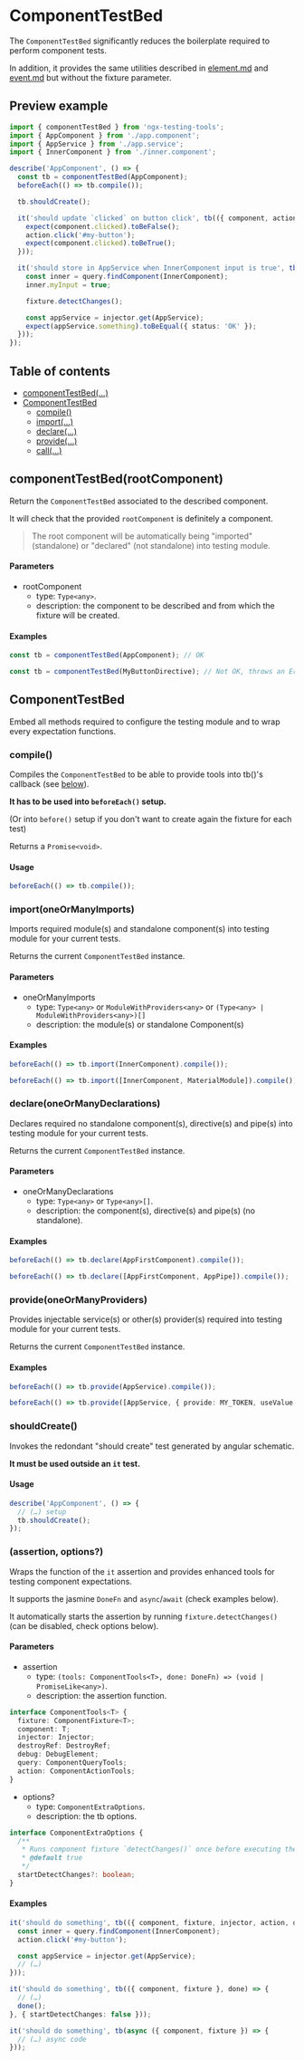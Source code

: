# ComponentTestBed

The `ComponentTestBed` significantly reduces the boilerplate required to perform component tests.

In addition, it provides the same utilities described in [element.md](element.md#element-query) and [event.md](event.md#event-triggering) but without the fixture parameter.

## Preview example

```ts
import { componentTestBed } from 'ngx-testing-tools';
import { AppComponent } from './app.component';
import { AppService } from './app.service';
import { InnerComponent } from './inner.component';

describe('AppComponent', () => {
  const tb = componentTestBed(AppComponent);
  beforeEach(() => tb.compile());

  tb.shouldCreate();

  it('should update `clicked` on button click', tb(({ component, action }) => {
    expect(component.clicked).toBeFalse();
    action.click('#my-button');
    expect(component.clicked).toBeTrue();
  }));

  it('should store in AppService when InnerComponent input is true', tb(({ query, fixture, injector }) => {
    const inner = query.findComponent(InnerComponent);
    inner.myInput = true;

    fixture.detectChanges();

    const appService = injector.get(AppService);
    expect(appService.something).toBeEqual({ status: 'OK' });
  }));
});
```

## Table of contents

- [componentTestBed(…)](#componenttestbedrootcomponent)
- [ComponentTestBed](#componenttestbed-1)
  - [compile()](#compile)
  - [import(…)](#importoneormanyimports)
  - [declare(…)](#declareoneormanydeclarations)
  - [provide(…)](#provideoneormanyproviders)
  - [call(…)](#assertion-options)

## componentTestBed(rootComponent)

Return the `ComponentTestBed` associated to the described component.

It will check that the provided `rootComponent` is definitely a component.

> The root component will be automatically being "imported" (standalone) or "declared" (not standalone) into testing module.

#### Parameters

- rootComponent
  - type: `Type<any>`.
  - description: the component to be described and from which the fixture will be created.

#### Examples

```ts
const tb = componentTestBed(AppComponent); // OK
```

```ts
const tb = componentTestBed(MyButtonDirective); // Not OK, throws an Error
```

## ComponentTestBed

Embed all methods required to configure the testing module and to wrap every expectation functions.

### compile()

Compiles the `ComponentTestBed` to be able to provide tools into tb()'s callback (see [below](#assertion-options)).

**It has to be used into `beforeEach()` setup.** 

(Or into `before()` setup if you don't want to create again the fixture for each test)

Returns a `Promise<void>`.

#### Usage

```ts
beforeEach(() => tb.compile());
```

### import(oneOrManyImports)

Imports required module(s) and standalone component(s) into testing module for your current tests.

Returns the current `ComponentTestBed` instance.

#### Parameters

- oneOrManyImports
  - type: `Type<any>` or `ModuleWithProviders<any>` or `(Type<any> | ModuleWithProviders<any>)[]`
  - description: the module(s) or standalone Component(s)

#### Examples

```ts
beforeEach(() => tb.import(InnerComponent).compile());
```

```ts
beforeEach(() => tb.import([InnerComponent, MaterialModule]).compile());
```

### declare(oneOrManyDeclarations)

Declares required no standalone component(s), directive(s) and pipe(s) into testing module for your current tests.

Returns the current `ComponentTestBed` instance.

#### Parameters

- oneOrManyDeclarations
  - type: `Type<any>` or `Type<any>[]`.
  - description: the component(s), directive(s) and pipe(s) (no standalone).

#### Examples

```ts
beforeEach(() => tb.declare(AppFirstComponent).compile());
```

```ts
beforeEach(() => tb.declare([AppFirstComponent, AppPipe]).compile());
```

### provide(oneOrManyProviders)

Provides injectable service(s) or other(s) provider(s) required into testing module for your current tests.

Returns the current `ComponentTestBed` instance.

#### Examples

```ts
beforeEach(() => tb.provide(AppService).compile());
```

```ts
beforeEach(() => tb.provide([AppService, { provide: MY_TOKEN, useValue: mockValue }]).compile());
```

### shouldCreate()

Invokes the redondant "should create" test generated by angular schematic.

**It must be used outside an `it` test.**

#### Usage

```ts
describe('AppComponent', () => {
  // (…) setup
  tb.shouldCreate();
});
```

### (assertion, options?)

Wraps the function of the `it` assertion and provides enhanced tools for testing component expectations.

It supports the jasmine `DoneFn` and `async`/`await` (check examples below).

It automatically starts the assertion by running `fixture.detectChanges()` (can be disabled, check options below).

#### Parameters

- assertion
  - type: `(tools: ComponentTools<T>, done: DoneFn) => (void | PromiseLike<any>)`.
  - description: the assertion function.

```ts
interface ComponentTools<T> {
  fixture: ComponentFixture<T>;
  component: T;
  injector: Injector;
  destroyRef: DestroyRef;
  debug: DebugElement;
  query: ComponentQueryTools;
  action: ComponentActionTools;
}
```

- options?
  - type: `ComponentExtraOptions`.
  - description: the tb options.

```ts
interface ComponentExtraOptions {
  /**
   * Runs component fixture `detectChanges()` once before executing the assertion function.
   * @default true
   */
  startDetectChanges?: boolean;
}
```

#### Examples

```ts
it('should do something', tb(({ component, fixture, injector, action, query }) => {
  const inner = query.findComponent(InnerComponent);
  action.click('#my-button');

  const appService = injector.get(AppService);
  // (…)
})); 
```

```ts
it('should do something', tb(({ component, fixture }, done) => {
  // (…)
  done();
}, { startDetectChanges: false })); 
```

```ts
it('should do something', tb(async ({ component, fixture }) => {
  // (…) async code 
})); 
```
